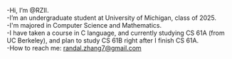 -Hi, I’m @RZII.<br/>
-I’m an undergraduate student at University of Michigan, class of 2025.<br/>
-I'm majored in Computer Science and Mathematics.<br/>
-I have taken a course in C language, and currently studying CS 61A (from UC Berkeley), and plan to study CS 61B right after I finish CS 61A.<br/>
-How to reach me: randal.zhang7@gmail.com<br/>

<!---
RZII/RZII is a ✨ special ✨ repository because its `README.md` (this file) appears on your GitHub profile.
You can click the Preview link to take a look at your changes.
--->
